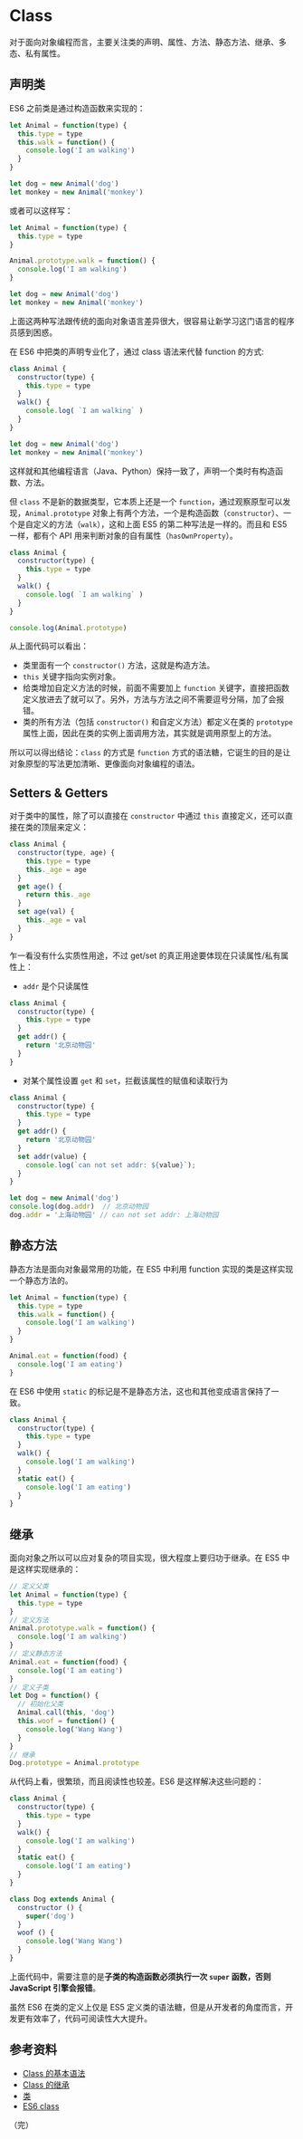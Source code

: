 # Class

对于面向对象编程而言，主要关注类的声明、属性、方法、静态方法、继承、多态、私有属性。

## 声明类

ES6 之前类是通过构造函数来实现的：

```javascript
let Animal = function(type) {
  this.type = type
  this.walk = function() {
    console.log('I am walking')
  }
}

let dog = new Animal('dog')
let monkey = new Animal('monkey')
```

或者可以这样写：

```javascript
let Animal = function(type) {
  this.type = type
}

Animal.prototype.walk = function() {
  console.log('I am walking')
}

let dog = new Animal('dog')
let monkey = new Animal('monkey')
```

上面这两种写法跟传统的面向对象语言差异很大，很容易让新学习这门语言的程序员感到困惑。

在 ES6 中把类的声明专业化了，通过 class 语法来代替 function 的方式:

```javascript
class Animal {
  constructor(type) {
    this.type = type
  }
  walk() {
    console.log( `I am walking` )
  }
}

let dog = new Animal('dog')
let monkey = new Animal('monkey')
```

这样就和其他编程语言（Java、Python）保持一致了，声明一个类时有构造函数、方法。

但 `class` 不是新的数据类型，它本质上还是一个 `function`，通过观察原型可以发现，`Animal.prototype` 对象上有两个方法，一个是构造函数（`constructor`）、一个是自定义的方法（`walk`），这和上面 ES5 的第二种写法是一样的。而且和 ES5 一样，都有个 API 用来判断对象的自有属性（`hasOwnProperty`）。

```javascript
class Animal {
  constructor(type) {
    this.type = type
  }
  walk() {
    console.log( `I am walking` )
  }
}

console.log(Animal.prototype)
```

从上面代码可以看出：

* 类里面有一个 `constructor()` 方法，这就是构造方法。
* `this` 关键字指向实例对象。
* 给类增加自定义方法的时候，前面不需要加上 `function` 关键字，直接把函数定义放进去了就可以了。另外，方法与方法之间不需要逗号分隔，加了会报错。
* 类的所有方法（包括 `constructor()` 和自定义方法）都定义在类的 `prototype` 属性上面，因此在类的实例上面调用方法，其实就是调用原型上的方法。

所以可以得出结论：`class` 的方式是 `function` 方式的语法糖，它诞生的目的是让对象原型的写法更加清晰、更像面向对象编程的语法。

## Setters & Getters

对于类中的属性，除了可以直接在 `constructor` 中通过 `this` 直接定义，还可以直接在类的顶层来定义：

```javascript
class Animal {
  constructor(type, age) {
    this.type = type
    this._age = age
  }
  get age() {
    return this._age
  }
  set age(val) {
    this._age = val
  }
}
```

乍一看没有什么实质性用途，不过 get/set 的真正用途要体现在只读属性/私有属性上：

* `addr` 是个只读属性

```javascript
class Animal {
  constructor(type) {
    this.type = type
  }
  get addr() {
    return '北京动物园'
  }
}
```

* 对某个属性设置 `get` 和 `set`，拦截该属性的赋值和读取行为

```javascript
class Animal {
  constructor(type) {
    this.type = type
  }
  get addr() {
    return '北京动物园'
  }
  set addr(value) {
    console.log(`can not set addr: ${value}`);
  }
}

let dog = new Animal('dog')
console.log(dog.addr)  // 北京动物园
dog.addr = '上海动物园' // can not set addr: 上海动物园
```

## 静态方法

静态方法是面向对象最常用的功能，在 ES5 中利用 function 实现的类是这样实现一个静态方法的。

```javascript
let Animal = function(type) {
  this.type = type
  this.walk = function() {
    console.log('I am walking')
  }
}

Animal.eat = function(food) {
  console.log('I am eating')
}
```

在 ES6 中使用 `static` 的标记是不是静态方法，这也和其他变成语言保持了一致。

```javascript
class Animal {
  constructor(type) {
    this.type = type
  }
  walk() {
    console.log('I am walking')
  }
  static eat() {
    console.log('I am eating')
  }
}
```

## 继承

面向对象之所以可以应对复杂的项目实现，很大程度上要归功于继承。在 ES5 中是这样实现继承的：

```javascript
// 定义父类
let Animal = function(type) {
  this.type = type
}
// 定义方法
Animal.prototype.walk = function() {
  console.log('I am walking')
}
// 定义静态方法
Animal.eat = function(food) {
  console.log('I am eating')
}
// 定义子类
let Dog = function() {
  // 初始化父类
  Animal.call(this, 'dog')
  this.woof = function() {
    console.log('Wang Wang')
  }
}
// 继承
Dog.prototype = Animal.prototype
```

从代码上看，很繁琐，而且阅读性也较差。ES6 是这样解决这些问题的：

```javascript
class Animal {
  constructor(type) {
    this.type = type
  }
  walk() {
    console.log('I am walking')
  }
  static eat() {
    console.log('I am eating')
  }
}

class Dog extends Animal {
  constructor () {
    super('dog')
  }
  woof () {
    console.log('Wang Wang')
  }
}
```

上面代码中，需要注意的是**子类的构造函数必须执行一次 `super` 函数，否则 JavaScript 引擎会报错**。

虽然 ES6 在类的定义上仅是 ES5 定义类的语法糖，但是从开发者的角度而言，开发更有效率了，代码可阅读性大大提升。

## 参考资料

* [Class 的基本语法](https://es6.ruanyifeng.com/#docs/class)
* [Class 的继承](https://es6.ruanyifeng.com/#docs/class-extends)
* [类](https://developer.mozilla.org/zh-CN/docs/Web/JavaScript/Reference/Classes)
* [ES6 class](https://www.kancloud.cn/kancloud/you-dont-know-js-this-object-prototypes/516675)

（完）
